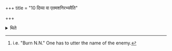 +++
title = "10 दिव्या वा एतमशनिरभ्यवैति"

+++

<details><summary>थिते</summary>

10. One whose Agnihotra-milk (when it is kept on fire) simmers that is indeed a heavenly thunderbolt which comes to (strikes) him. In this case one should utter samoṣāmamum[^1] in connection with the enemy.  


[^1]: i.e. "Burn N.N." One has to utter the name of the enemy.
</details>
